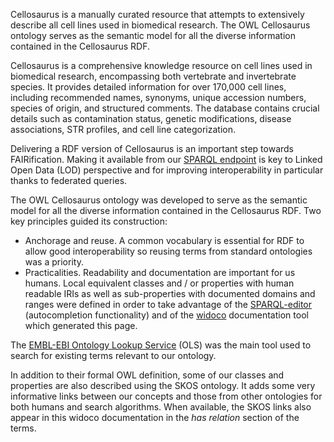 Cellosaurus is a manually curated resource that attempts to extensively describe all cell lines used in biomedical research.
The OWL Cellosaurus ontology serves as the semantic model for all the diverse information contained in the Cellosaurus RDF.

Cellosaurus is a comprehensive knowledge resource on cell lines used in biomedical research, encompassing both vertebrate and invertebrate species. It provides detailed information for over 170,000 cell lines, including recommended names, synonyms, unique accession numbers, species of origin, and structured comments. The database contains crucial details such as contamination status, genetic modifications, disease associations, STR profiles, and cell line categorization.

Delivering a RDF version of Cellosaurus is an important step towards FAIRification. Making it available from our [SPARQL endpoint]($public_sparql_URL) is key to Linked Open Data (LOD) perspective and for improving interoperability in particular thanks to federated queries.

The OWL Cellosaurus ontology was developed to serve as the semantic model for all the diverse information contained in the Cellosaurus RDF.
Two key principles guided its construction:

  * Anchorage and reuse. A common vocabulary is essential for RDF to allow good interoperability so reusing terms from standard ontologies was a priority.
  * Practicalities. Readability and documentation are important for us humans. Local equivalent classes and / or properties with human readable IRIs as well as sub-properties with documented domains and ranges were defined in order to take advantage of the [SPARQL-editor](/sparql-editor) (autocompletion functionality) and of the [widoco](https://github.com/dgarijo/Widoco) documentation tool which generated this page.

The [EMBL-EBI Ontology Lookup Service](https://www.ebi.ac.uk/ols4/) (OLS) was the main tool used to search for existing terms relevant to our ontology.

In addition to their formal OWL definition, some of our classes and properties are also described using the SKOS ontology. It adds some very informative links between our concepts and those from other ontologies for both humans and search algorithms. When available, the SKOS links also appear in this widoco documentation in the _has relation_ section of the terms.
